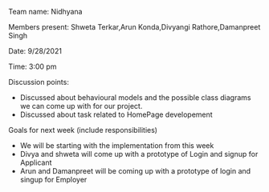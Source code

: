 Team name: Nidhyana

Members present: Shweta Terkar,Arun Konda,Divyangi Rathore,Damanpreet Singh

Date: 9/28/2021

Time: 3:00 pm

Discussion points:

* Discussed about behavioural models and the possible class diagrams we can come up with for our project.
* Discussed about task related to HomePage developement

Goals for next week (include responsibilities)

* We will be starting with the implementation from this week
* Divya and shweta will come up with a prototype of Login and signup for Applicant
* Arun and Damanpreet will be coming up with a prototype of login and singup for Employer
